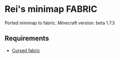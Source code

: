 # Rei's minimap FABRIC
Ported minimap to fabric. Minecraft version: beta 1.7.3
## Requirements
* [Cursed fabric](https://github.com/calmilamsy/Cursed-Fabric-MultiMC)
